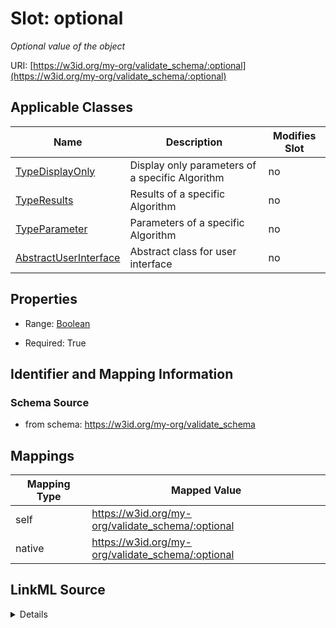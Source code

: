 

# Slot: optional


_Optional value of the object_





URI: [https://w3id.org/my-org/validate_schema/:optional](https://w3id.org/my-org/validate_schema/:optional)



<!-- no inheritance hierarchy -->





## Applicable Classes

| Name | Description | Modifies Slot |
| --- | --- | --- |
| [TypeDisplayOnly](TypeDisplayOnly.md) | Display only parameters of a specific Algorithm |  no  |
| [TypeResults](TypeResults.md) | Results of a specific Algorithm |  no  |
| [TypeParameter](TypeParameter.md) | Parameters of a specific Algorithm |  no  |
| [AbstractUserInterface](AbstractUserInterface.md) | Abstract class for user interface |  no  |







## Properties

* Range: [Boolean](Boolean.md)

* Required: True





## Identifier and Mapping Information







### Schema Source


* from schema: https://w3id.org/my-org/validate_schema




## Mappings

| Mapping Type | Mapped Value |
| ---  | ---  |
| self | https://w3id.org/my-org/validate_schema/:optional |
| native | https://w3id.org/my-org/validate_schema/:optional |




## LinkML Source

<details>
```yaml
name: optional
description: Optional value of the object
from_schema: https://w3id.org/my-org/validate_schema
rank: 1000
alias: optional
domain_of:
- AbstractUserInterface
range: boolean
required: true

```
</details>